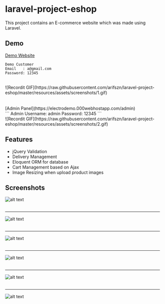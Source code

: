# laravel-project-eshop #

This project contains an E-commerce website which was made using Laravel. 

## Demo ##
[Demo Website](https://electrodemo.000webhostapp.com/)<br />
```
Demo Customer
Email   : a@gmail.com
Password: 12345
```
<br />
![Recordit GIF](https://raw.githubusercontent.com/arifszn/laravel-project-eshop/master/resources/assets/screenshots/1.gif)
<br /> 
<br />
<br />
[Admin Panel](https://electrodemo.000webhostapp.com/admin)<br />
```
Admin
Username: admin
Password: 12345
```
<br />
![Recordit GIF](https://raw.githubusercontent.com/arifszn/laravel-project-eshop/master/resources/assets/screenshots/2.gif)
<br />

## Features ##
- jQuery Validation
- Delivery Management
- Eloquent ORM for database
- Cart Management based on Ajax
- Image Resizing when upload product images

## Screenshots ##
![alt text](https://raw.githubusercontent.com/arifszn/laravel-project-eshop/master/resources/assets/screenshots/3.png)
<br />
<br />

***

![alt text](https://raw.githubusercontent.com/arifszn/laravel-project-eshop/master/resources/assets/screenshots/4.png)
<br />
<br />

***

![alt text](https://raw.githubusercontent.com/arifszn/laravel-project-eshop/master/resources/assets/screenshots/5.png)
<br />
<br />

***

![alt text](https://raw.githubusercontent.com/arifszn/laravel-project-eshop/master/resources/assets/screenshots/4.png)
<br />
<br />

***

![alt text](https://raw.githubusercontent.com/arifszn/laravel-project-eshop/master/resources/assets/screenshots/6.png)
<br />
<br />

***

![alt text](https://raw.githubusercontent.com/arifszn/laravel-project-eshop/master/resources/assets/screenshots/7.png)

